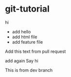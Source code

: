 # git-tutorial

hi
- add hello
- add html file
- add feature file 

Add this text from pull request

add again
Say hi

This is from dev branch
